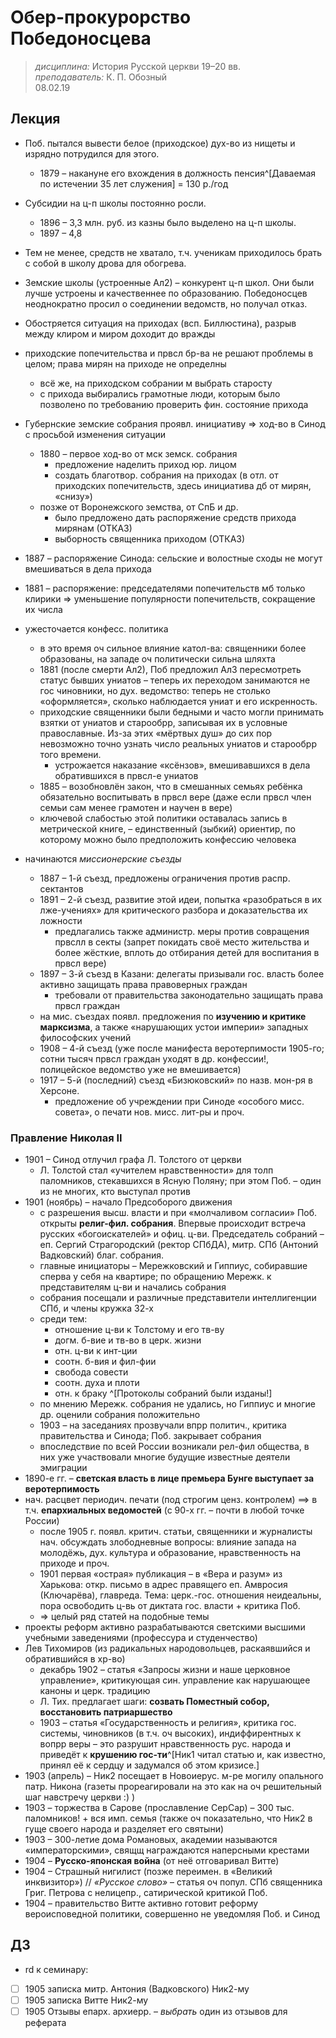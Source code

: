 #  Обер-прокурорство Победоносцева
> _дисциплина:_ История Русской церкви 19–20 вв.  
> _преподаватель:_ К. П. Обозный  
> 08.02.19  

## Лекция

- Поб. пытался вывести белое (приходское) дух-во из нищеты и изрядно потрудился для этого.
	- 1879 – накануне его вхождения в должность пенсия^[Даваемая по истечении 35 лет служения] = 130 р./год

- Субсидии на ц-п школы постоянно росли.
	- 1896 – 3,3 млн. руб. из казны было выделено на ц-п школы.
	- 1897 – 4,8
- Тем не менее, средств не хватало, т.ч. ученикам приходилось брать с собой в школу дрова для обогрева.
- Земские школы (устроенные Ал2) – конкурент ц-п школ. Они были лучше устроены и качественнее по образованию. Победоносцев неоднократно просил о соединении ведомств, но получал отказ.

- Обостряется ситуация на приходах (всп. Биллюстина), разрыв между клиром и миром доходит до вражды
- приходские попечительства и првсл бр-ва не решают проблемы в целом; права мирян на приходе не определны
	- всё же, на приходском собрании м выбрать старосту
	- с прихода выбирались грамотные люди, которым было позволено по требованию проверить фин. состояние прихода
- Губернские земские собрания проявл. инициативу => ход-во в Синод с просьбой изменения ситуации
	- 1880 – первое ход-во от мск земск. собрания
		- предложение наделить приход юр. лицом
		- создать благотвор. собрания на приходах (в отл. от приходских попечительств, здесь инициатива дб от мирян, «снизу»)
	- позже от Воронежского земства, от СпБ и др.
		- было предложено дать распоряжение средств прихода мирянам (ОТКАЗ)
		- выборность священника приходом (ОТКАЗ)
- 1887 – распоряжение Синода: сельские и волостные сходы не могут вмешиваться в дела прихода
- 1881 – распоряжение: председателями попечительств мб только клирики => уменьшение популярности попечительств, сокращение их числа
- ужесточается конфесс. политика
	- в это время оч сильное влияние катол-ва: священники более образованы, на западе оч политически сильна шляхта
	- 1881 (после смерти Ал2), Поб предложил Ал3 пересмотреть статус бывших униатов – теперь их переходом занимаются не гос чиновники, но дух. ведомство: теперь не столько «оформляется», сколько наблюдается униат и его искренность.
	- приходские священники были бедными и часто могли принимать взятки от униатов и старообрр, записывая их в условные православные. Из-за этих «мёртвых душ» до сих пор невозможно точно узнать число реальных униатов и старообрр того времени.
		- устрожается наказание «ксёнзов», вмешивавшихся в дела обратившихся в првсл-е униатов
	- 1885 – возобновлён закон, что в смешанных семьях ребёнка обязательно воспитывать в првсл вере (даже если првсл член семьи сам менее грамотен и научен в вере)
	- ключевой слабостью этой политики оставалась запись в метрической книге, – единственный (зыбкий) ориентир, по которому можно было предположить конфессию человека
- начинаются _миссионерские съезды_
	- 1887 – 1-й съезд, предложены ограничения против распр. сектантов
	- 1891 – 2-й съезд, развитие этой идеи, попытка «разобраться в их лже-учениях» для критического разбора и доказательства их ложности
		- предлагались также администр. меры против совращения првслл в секты (запрет покидать своё место жительства и более жёсткие, вплоть до отбирания детей для воспитания в првсл вере)
	- 1897 – 3-й съезд в Казани: делегаты призывали гос. власть более активно защищать права правоверных граждан
		- требовали от правительства законодательно защищать права првсл граждан
	- на мис. съездах появл. предложения по **изучению и критике марксизма**, а также «нарушающих устои империи» западных философских учений
	- 1908 – 4-й съезд (уже после манифеста веротерпимости 1905-го; сотни тысяч првсл граждан уходят в др. конфессии!, полицейское ведомство уже не вмешивается)
	- 1917 – 5-й (последний) съезд «Бизюковский» по назв. мон-ря в Херсоне.
		- предложение об учреждении при Синоде «особого мисс. совета», о печати нов. мисс. лит-ры и проч.


### Правление Николая II

- 1901 – Синод отлучил графа Л. Толстого от церкви
	- Л. Толстой стал «учителем нравственности» для толп паломников, стекавшихся в Ясную Поляну; при этом Поб. – один из не многих, кто выступал против
- 1901 (ноябрь) – начало Предсоборого движения
	- с разрешения высш. власти и при «молчаливом согласии» Поб. открыты **религ-фил. собрания**. Впервые происходит встреча русских «богоискателей» и офиц. ц-ви. Председатель собраний – еп. Сергий Страгородский (ректор СПбДА), митр. СПб (Антоний Вадковский) благ. собрания.
	- главные инициаторы – Мережковский и Гиппиус, собиравшие сперва у себя на квартире; по обращению Мережк. к представителям ц-ви и начались собрания
	- собрания посещали и различные представители интеллигенции СПб, и члены кружка 32-х
	- среди тем:
		- отношение ц-ви к Толстому и его тв-ву
		- догм. б-вие и тв-во в церк. жизни
		- отн. ц-ви к инт-ции
		- соотн. б-вия и фил-фии
		- свобода совести
		- соотн. духа и плоти
		- отн. к браку
^[Протоколы собраний были изданы!]
	- по мнению Мережк. собрания не удались, но Гиппиус и многие др. оценили собрания положительно
	- 1903 – на заседаниях прозвучали впрр политич., критика правительства и Синода; Поб. закрывает собрания
	- впоследствие по всей России возникали рел-фил общества, в них уже участвовали многие будущие известные деятели эмиграции
- 1890-е гг. – **светская власть в лице премьера Бунге выступает за веротерпимость**
- нач. расцвет периодич. печати (под строгим ценз. контролем) ==> в т.ч. **епархиальных ведомостей** (с 90-х гг. – почти в любой точке России)
	- после 1905 г. появл. критич. статьи, священники и журналисты нач. обсуждать злободневные вопросы: влияние запада на молодёжь, дух. культура и образование, нравственность на приходе и проч.
	- 1901 первая «острая» публикация – в «Вера и разум» из Харькова: откр. письмо в адрес правящего еп. Амвросия (Ключарёва), главреда. Тема: церк.-гос. отношения неидеальны, пора освободить ц-вь от диктата гос. власти + критика Поб.
	- => целый ряд статей на подобные темы
- проекты реформ активно разрабатываются светскими высшими учебными заведениями (профессура и студенчество)
- Лев Тихомиров (из радикальных народовольцев, раскаявшийся и обратившийся в хр-во)
	- декабрь 1902 – статья «Запросы жизни и наше церковное управление», критикующая син. управление как нарушающее каноны и церк. традицию
	- Л. Тих.  предлагает шаги: **созвать Поместный собор, восстановить патриаршество**
	- 1903 – статья «Государственность и религия», критика гос. системы, чиновников (в т.ч. оч высоких), индиффирентных к вопрр веры – это разрушит нравственность рус. народа и приведёт к **крушению гос-ти**^[Ник1 читал статью и, как известно, принял её к сердцу и задумался об этом кризисе.]
- 1903 (апрель) – Ник2 посещает в Новоиерус. м-ре могилу опального патр. Никона (газеты прореагировали на это как на оч решительный шаг навстречу церкви :) )
- 1903 – торжества в Сарове (прославление СерСар) – 300 тыс. паломников! + вся имп. семья (также оч показательно, что Ник2 в гуще своего народа и разделяет его святыни)
- 1903 – 300-летие дома Романовых, академии называются «императорскими», свящщ награждаются наперсными крестами
- 1904 – **Русско-японская война** (от неё отговаривал Витте)
- 1904 – Страшный нигилист (позже переимен. в «Великий инквизитор») // _«Русское слово»_ – статья оч попул. СПб священника Григ. Петрова с нелицепр., сатирической критикой Поб.
- 1904 – правительство Витте активно готовит реформу вероисповедной политики, совершенно не уведомляя Поб. и Синод

## ДЗ
- rd к семинару:
- [ ] 1905 записка митр. Антония (Вадковского) Ник2-му
- [ ] 1905 записка Витте Ник2-му
- [ ] 1905 Отзывы епарх. архиерр. – _выбрать_ один из отзывов для реферата
